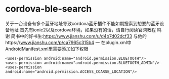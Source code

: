 # cordova-ble-search
关于一台设备有多个蓝牙地址导致cordova蓝牙插件不能如期搜索到想要的蓝牙设备地址
首先有ionic2以及cordova环境，如果没有的话，请自行阅读官网教程
鸣谢
简书中的好书生:https://www.jianshu.com/u/d4b7d02dcf33
与他的https://www.jianshu.com/p/ca7965c315b4
一
在plugin.xml中AndroidManifest.xml里需要添加如下权限
```
<uses-permission android:name="android.permission.BLUETOOTH"/>
<uses-permission android:name="android.permission.BLUETOOTH_ADMIN"/>
<uses-permission android:name="android.permission.ACCESS_COARSE_LOCATION"/>
```